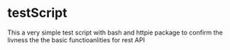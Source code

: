 # testScript

This a very simple test script with bash and httpie package to confirm the livness the the basic functioanlities for rest API
